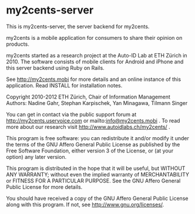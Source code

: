 my2cents-server
===============

This is my2cents-server, the server backend for my2cents. 

my2cents is a mobile application for consumers to share their opinion on products. 

my2cents started as a research project at the Auto-ID Lab at ETH Zürich in 2010. The software consists of mobile clients for Android and iPhone and this server backend using Ruby on Rails.

See http://my2cents.mobi for more details and an online instance of this application. Read INSTALL for installation notes.

Copyright 2010-2012 ETH Zürich, Chair of Information Management
Authors: Nadine Gahr, Stephan Karpischek, Yan Minagawa, Tilmann Singer

You can get in contact via the public support forum at http://my2cents.uservoice.com or mailto:info@my2cents.mobi .
To read more about our research visit http://www.autoidlabs.ch/my2cents/ .

This program is free software: you can redistribute it and/or modify it under the terms of the GNU Affero General Public License as published by the Free Software Foundation, either version 3 of the License, or (at your option) any later version.

This program is distributed in the hope that it will be useful, but WITHOUT ANY WARRANTY; without even the implied warranty of MERCHANTABILITY or FITNESS FOR A PARTICULAR PURPOSE.  See the GNU Affero General Public License for more details.

You should have received a copy of the GNU Affero General Public License along with this program.  If not, see <http://www.gnu.org/licenses/>.